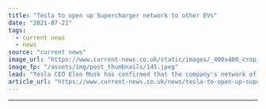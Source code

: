 ```yaml
---
title: "Tesla to open up Supercharger network to other EVs"
date: "2021-07-21"
tags: 
  - current news
  - news
source: "current news"
image_url: "https://www.current-news.co.uk/static/images/_400x400_crop_center-center/Tesla_Supercharger_--_Tesla.jpeg"
image_fp: "/assets/img/post_thumbnails/145.jpeg"
lead: "​Tesla CEO Elon Musk has confirmed that the company's network of electric vehicle (EV) Superchargers is to open up to other EV models."
article_url: "https://www.current-news.co.uk/news/tesla-to-open-up-supercharger-network-to-other-evs?utm_source=rss-feeds&utm_medium=rss&utm_campaign=rss"
---
```


---
